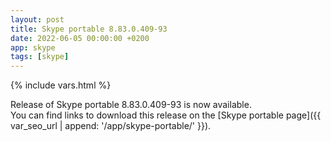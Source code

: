 ```yaml
---
layout: post
title: Skype portable 8.83.0.409-93
date: 2022-06-05 00:00:00 +0200
app: skype
tags: [skype]
---
```

{% include vars.html %}

Release of Skype portable 8.83.0.409-93 is now available.<br />
You can find links to download this release on the [Skype portable page]({{ var_seo_url | append: '/app/skype-portable/' }}).
